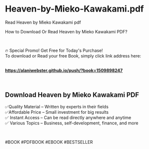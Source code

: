 # Heaven-by-Mieko-Kawakami.pdf
Read Heaven by Mieko Kawakami pdf
<p>How to Download Or Read Heaven by Mieko Kawakami PDF?</p>
<p>&nbsp;</p>
<p>&#128293;  Special Promo! Get Free for Today's Purchase!<br />To download or Read your free Book, simply click link address here:&nbsp;<br />&nbsp;</p>
<p><a href="https://alaniwebster.github.io/push/?book=1509898247"><strong>https://alaniwebster.github.io/push/?book=1509898247</strong></a></p>
<p>&nbsp;</p>
<h2>Download Heaven by Mieko Kawakami PDF</h2>
<p>&#x2705;Quality Material &ndash; Written by experts in their fields<br />&#x2705;Affordable Price &ndash; Small investment for big results<br />&#x2705; Instant Access &ndash; Can be read directly anywhere and anytime<br />&#x2705; Various Topics &ndash; Business, self-development, finance, and more</p>
<p>&nbsp;</p>
<p>#BOOK #PDFBOOK #EBOOK #BESTSELLER</p>
